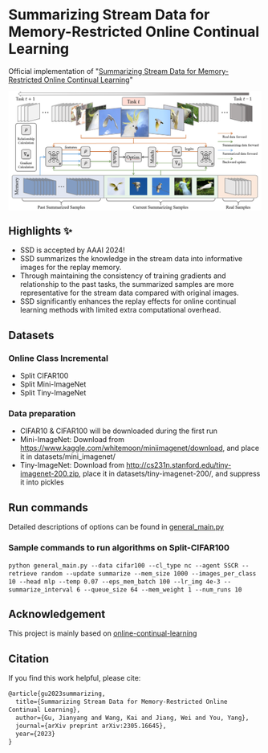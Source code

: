 # Summarizing Stream Data for Memory-Restricted Online Continual Learning

Official implementation of "[Summarizing Stream Data for Memory-Restricted Online Continual Learning](https://arxiv.org/abs/2305.16645)"


<p align="center"><img src="./figs/pipeline-ssd.png" align="center" width="750"></p>

## Highlights :sparkles:
- SSD is accepted by AAAI 2024!
- SSD summarizes the knowledge in the stream data into informative images for the replay memory. 
- Through maintaining the consistency of training gradients and relationship to the past tasks, the summarized samples are more representative for the stream data compared with original images. 
- SSD significantly enhances the replay effects for online continual learning methods with limited extra computational overhead.

## Datasets

### Online Class Incremental
- Split CIFAR100
- Split Mini-ImageNet
- Split Tiny-ImageNet

### Data preparation
- CIFAR10 & CIFAR100 will be downloaded during the first run
- Mini-ImageNet: Download from https://www.kaggle.com/whitemoon/miniimagenet/download, and place it in datasets/mini_imagenet/
- Tiny-ImageNet: Download from http://cs231n.stanford.edu/tiny-imagenet-200.zip, place it in datasets/tiny-imagenet-200/, and suppress it into pickles

## Run commands
Detailed descriptions of options can be found in [general_main.py](general_main.py)

### Sample commands to run algorithms on Split-CIFAR100
```shell
python general_main.py --data cifar100 --cl_type nc --agent SSCR --retrieve random --update summarize --mem_size 1000 --images_per_class 10 --head mlp --temp 0.07 --eps_mem_batch 100 --lr_img 4e-3 --summarize_interval 6 --queue_size 64 --mem_weight 1 --num_runs 10
```

## Acknowledgement

This project is mainly based on [online-continual-learning](https://github.com/RaptorMai/online-continual-learning)

## Citation

If you find this work helpful, please cite:
```
@article{gu2023summarizing,
  title={Summarizing Stream Data for Memory-Restricted Online Continual Learning},
  author={Gu, Jianyang and Wang, Kai and Jiang, Wei and You, Yang},
  journal={arXiv preprint arXiv:2305.16645},
  year={2023}
}
```
